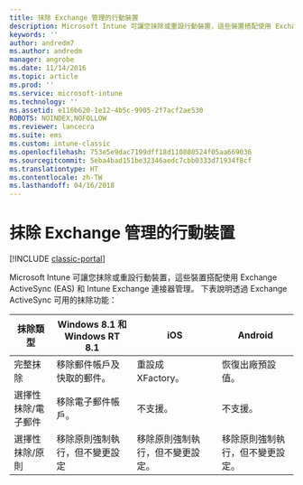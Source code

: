 ```yaml
---
title: 抹除 Exchange 管理的行動裝置
description: Microsoft Intune 可讓您抹除或重設行動裝置，這些裝置搭配使用 Exchange ActiveSync (EAS) 和 Intune Exchange Connector 管理
keywords: ''
author: andredm7
ms.author: andredm
manager: angrobe
ms.date: 11/14/2016
ms.topic: article
ms.prod: ''
ms.service: microsoft-intune
ms.technology: ''
ms.assetid: e116b620-1e12-4b5c-9905-2f7acf2ae530
ROBOTS: NOINDEX,NOFOLLOW
ms.reviewer: lancecra
ms.suite: ems
ms.custom: intune-classic
ms.openlocfilehash: 753e5e9dac7199dff18d110808524f05aa669036
ms.sourcegitcommit: 5eba4bad151be32346aedc7cbb0333d71934f8cf
ms.translationtype: HT
ms.contentlocale: zh-TW
ms.lasthandoff: 04/16/2018
---
```

# <a name="wipe-for-exchange-managed-mobile-devices"></a>抹除 Exchange 管理的行動裝置

[!INCLUDE [classic-portal](../includes/classic-portal.md)]

Microsoft Intune 可讓您抹除或重設行動裝置，這些裝置搭配使用 Exchange ActiveSync (EAS) 和 Intune Exchange 連接器管理。 下表說明透過 Exchange ActiveSync 可用的抹除功能：


|      抹除類型       |              Windows 8.1 和 Windows RT 8.1              |                            iOS                             |                          Android                          |
|-------------------------|----------------------------------------------------------|------------------------------------------------------------|-----------------------------------------------------------|
|        完整抹除        |          移除郵件帳戶及快取的郵件。           |                      重設成 XFactory。                       |                      恢復出廠預設值。                       |
|  選擇性抹除/電子郵件   |                  移除電子郵件帳戶。                  |                       不支援。                       |                      不支援。                       |
| 選擇性抹除/原則 | 移除原則強制執行，但不變更設定 | 移除原則強制執行，但不變更設定。 | 移除原則強制執行，但不變更設定。 |

